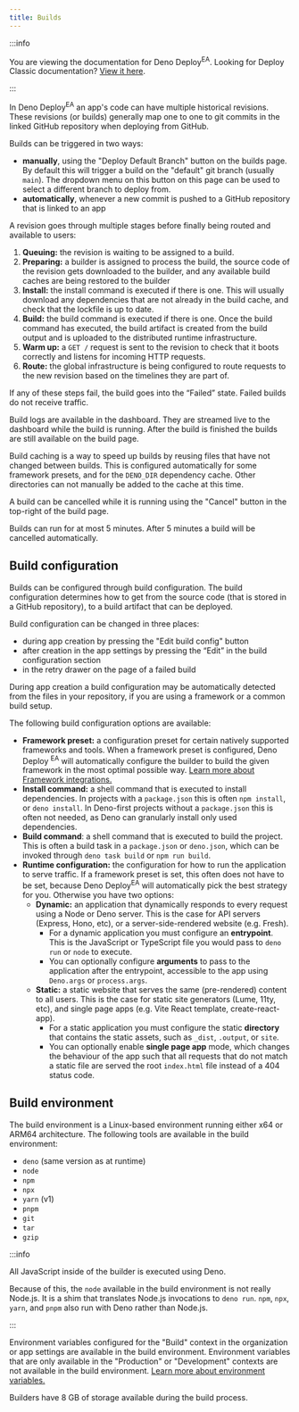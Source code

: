 ```yaml
---
title: Builds
---
```


:::info

You are viewing the documentation for Deno Deploy<sup>EA</sup>. Looking for
Deploy Classic documentation? [View it here](/deploy/).

:::

In Deno Deploy<sup>EA</sup> an app's code can have multiple historical
revisions. These revisions (or builds) generally map one to one to git commits
in the linked GitHub repository when deploying from GitHub.

Builds can be triggered in two ways:

- **manually**, using the "Deploy Default Branch" button on the builds page. By
  default this will trigger a build on the "default" git branch (usually
  `main`). The dropdown menu on this button on this page can be used to select a
  different branch to deploy from.
- **automatically**, whenever a new commit is pushed to a GitHub repository that
  is linked to an app

A revision goes through multiple stages before finally being routed and
available to users:

1. **Queuing:** the revision is waiting to be assigned to a build.
1. **Preparing:** a builder is assigned to process the build, the source code of
   the revision gets downloaded to the builder, and any available build caches
   are being restored to the builder
1. **Install:** the install command is executed if there is one. This will
   usually download any dependencies that are not already in the build cache,
   and check that the lockfile is up to date.
1. **Build:** the build command is executed if there is one. Once the build
   command has executed, the build artifact is created from the build output and
   is uploaded to the distributed runtime infrastructure.
1. **Warm up:** a `GET /` request is sent to the revision to check that it boots
   correctly and listens for incoming HTTP requests.
1. **Route:** the global infrastructure is being configured to route requests to
   the new revision based on the timelines they are part of.

If any of these steps fail, the build goes into the “Failed” state. Failed
builds do not receive traffic.

Build logs are available in the dashboard. They are streamed live to the
dashboard while the build is running. After the build is finished the builds are
still available on the build page.

Build caching is a way to speed up builds by reusing files that have not changed
between builds. This is configured automatically for some framework presets, and
for the `DENO_DIR` dependency cache. Other directories can not manually be added
to the cache at this time.

A build can be cancelled while it is running using the "Cancel" button in the
top-right of the build page.

Builds can run for at most 5 minutes. After 5 minutes a build will be cancelled
automatically.

## Build configuration

Builds can be configured through build configuration. The build configuration
determines how to get from the source code (that is stored in a GitHub
repository), to a build artifact that can be deployed.

Build configuration can be changed in three places:

- during app creation by pressing the "Edit build config" button
- after creation in the app settings by pressing the “Edit” in the build
  configuration section
- in the retry drawer on the page of a failed build

During app creation a build configuration may be automatically detected from the
files in your repository, if you are using a framework or a common build setup.

The following build configuration options are available:

- **Framework preset:** a configuration preset for certain natively supported
  frameworks and tools. When a framework preset is configured, Deno Deploy
  <sup>EA</sup> will automatically configure the builder to build the given
  framework in the most optimal possible way.
  [Learn more about Framework integrations.](./frameworks/)
- **Install command:** a shell command that is executed to install dependencies.
  In projects with a `package.json` this is often `npm install`, or
  `deno install`. In Deno-first projects without a `package.json` this is often
  not needed, as Deno can granularly install only used dependencies.
- **Build command**: a shell command that is executed to build the project. This
  is often a build task in a `package.json` or `deno.json`, which can be invoked
  through `deno task build` or `npm run build`.
- **Runtime configuration:** the configuration for how to run the application to
  serve traffic. If a framework preset is set, this often does not have to be
  set, because Deno Deploy<sup>EA</sup> will automatically pick the best
  strategy for you. Otherwise you have two options:
  - **Dynamic:** an application that dynamically responds to every request using
    a Node or Deno server. This is the case for API servers (Express, Hono,
    etc), or a server-side-rendered website (e.g. Fresh).
    - For a dynamic application you must configure an **entrypoint**. This is
      the JavaScript or TypeScript file you would pass to `deno run` or `node`
      to execute.
    - You can optionally configure **arguments** to pass to the application
      after the entrypoint, accessible to the app using `Deno.args` or
      `process.args`.
  - **Static:** a static website that serves the same (pre-rendered) content to
    all users. This is the case for static site generators (Lume, 11ty, etc),
    and single page apps (e.g. Vite React template, create-react-app).
    - For a static application you must configure the static **directory** that
      contains the static assets, such as `_dist`, `.output`, or `site`.
    - You can optionally enable **single page app** mode, which changes the
      behaviour of the app such that all requests that do not match a static
      file are served the root `index.html` file instead of a 404 status code.

## Build environment

The build environment is a Linux-based environment running either x64 or ARM64
architecture. The following tools are available in the build environment:

- `deno` (same version as at runtime)
- `node`
- `npm`
- `npx`
- `yarn` (v1)
- `pnpm`
- `git`
- `tar`
- `gzip`

:::info

All JavaScript inside of the builder is executed using Deno.

Because of this, the `node` available in the build environment is not really
Node.js. It is a shim that translates Node.js invocations to `deno run`. `npm`,
`npx`, `yarn`, and `pnpm` also run with Deno rather than Node.js.

:::

Environment variables configured for the "Build" context in the organization or
app settings are available in the build environment. Environment variables that
are only available in the "Production" or "Development" contexts are not
available in the build environment.
[Learn more about environment variables.](./env-vars-and-contexts/)

Builders have 8 GB of storage available during the build process.
